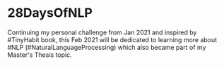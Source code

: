 # 28DaysOfNLP
Continuing my personal challenge from Jan 2021 and inspired by #TinyHabit book, this Feb 2021 will be dedicated to learning more about #NLP (#NaturalLanguageProcessing) which also became part of my Master's Thesis topic.
